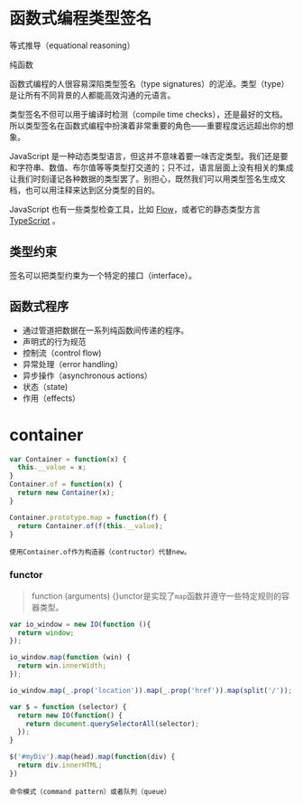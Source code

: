 # 函数式编程类型签名

等式推导（equational reasoning）

纯函数

函数式编程的人很容易深陷类型签名（type signatures）的泥淖。类型（type）是让所有不同背景的人都能高效沟通的元语言。

类型签名不但可以用于编译时检测（compile time checks），还是最好的文档。所以类型签名在函数式编程中扮演着非常重要的角色——重要程度远远超出你的想象。

JavaScript 是一种动态类型语言，但这并不意味着要一味否定类型。我们还是要和字符串、数值、布尔值等等类型打交道的；只不过，语言层面上没有相关的集成让我们时刻谨记各种数据的类型罢了。别担心，既然我们可以用类型签名生成文档，也可以用注释来达到区分类型的目的。

JavaScript 也有一些类型检查工具，比如 [Flow](http://flowtype.org/)，或者它的静态类型方言 [TypeScript](http://www.typescriptlang.org/) 。

## 类型约束

签名可以把类型约束为一个特定的接口（interface）。

## 函数式程序

* 通过管道把数据在一系列纯函数间传递的程序。
* 声明式的行为规范
* 控制流（control flow)
* 异常处理（error handling）
* 异步操作（asynchronous actions）
* 状态（state)
* 作用（effects）

# container

```javascript
var Container = function(x) {
  this.__value = x;
}
Container.of = function(x) {
  return new Container(x);
}

Container.prototype.map = function(f) {
  return Container.of(f(this.__value);
}
```

    使用Container.of作为构造器（contructor）代替new。

### functor

> function (arguments) {}unctor是实现了`map`函数并遵守一些特定规则的容器类型。

```js
var io_window = new IO(function (){
  return window;
});

io_window.map(function (win) {
  return win.innerWidth;
});

io_window.map(_.prop('location')).map(_.prop('href')).map(split('/'));

var $ = function (selector) {
  return new IO(function() {
    return document.querySelectorAll(selector);
  });
}

$('#myDiv').map(head).map(function(div) {
  return div.innerHTML;
})

```

    命令模式（command pattern）或者队列（queue）
